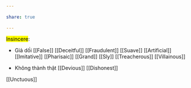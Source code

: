 ---  
share: true  
---  
<mark class="hltr-grey-gainsboro">Insincere</mark>:  
- Giả dối [[False]] [[Deceitful]] [[Fraudulent]] [[Suave]] [[Artificial]] [[Imitative]] [[Pharisaic]] [[Grand]] [[Sly]] [[Treacherous]] [[Villainous]]  
- Không thành thật [[Devious]] [[Dishonest]]   
[[Unctuous]]